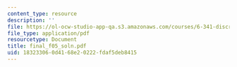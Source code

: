 ```yaml
---
content_type: resource
description: ''
file: https://ol-ocw-studio-app-qa.s3.amazonaws.com/courses/6-341-discrete-time-signal-processing-fall-2005/183233060d4168e20222fdaf5deb8415_final_f05_soln.pdf
file_type: application/pdf
resourcetype: Document
title: final_f05_soln.pdf
uid: 18323306-0d41-68e2-0222-fdaf5deb8415
---
```

